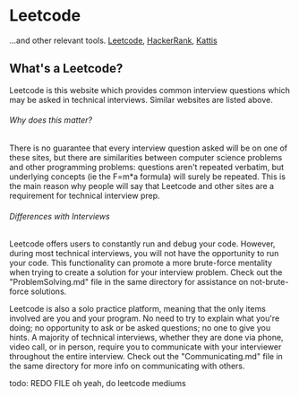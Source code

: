 # Leetcode
...and other relevant tools.
[Leetcode](https://leetcode.com/), [HackerRank](https://www.hackerrank.com/), [Kattis](https://open.kattis.com/)

## What's a Leetcode?
Leetcode is this website which provides common interview questions which may be asked in technical interviews. Similar websites are listed above.

###### Why does this matter?
There is no guarantee that every interview question asked will be on one of these sites,
but there are similarities between computer science problems and other programming problems:
questions aren't repeated verbatim, but underlying concepts (ie the F=m*a formula) will surely be repeated.
This is the main reason why people will say that Leetcode and other sites are a requirement for technical interview prep.

###### Differences with Interviews
Leetcode offers users to constantly run and debug your code.
However, during most technical interviews, you will not have the opportunity to run your code.
This functionality can promote a more brute-force mentality when trying to create a solution for your interview problem.
Check out the "ProblemSolving.md" file in the same directory for assistance on not-brute-force solutions.

Leetcode is also a solo practice platform, meaning that the only items involved are you and your program.
No need to try to explain what you're doing; no opportunity to ask or be asked questions; no one to give you hints.
A majority of technical interviews, whether they are done via phone, video call, or in person, require you to communicate with your interviewer throughout the entire interview.
Check out the "Communicating.md" file in the same directory for more info on communicating with others.

todo: REDO FILE
oh yeah, do leetcode mediums